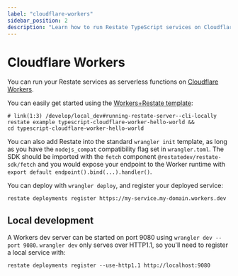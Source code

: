 ```yaml
---
label: "cloudflare-workers"
sidebar_position: 2
description: "Learn how to run Restate TypeScript services on Cloudflare Workers."
---
```


# Cloudflare Workers

You can run your Restate services as serverless functions on [Cloudflare Workers](https://workers.cloudflare.com/).

You can easily get started using the
[Workers+Restate template](https://github.com/restatedev/examples/tree/main/templates/cloudflare-worker):
```shell CLI
# link(1:3) /develop/local_dev#running-restate-server--cli-locally
restate example typescript-cloudflare-worker-hello-world &&
cd typescript-cloudflare-worker-hello-world
```

You can also add Restate into the standard `wrangler init` template, as long
as you have the `nodejs_compat` compatibility flag set in `wrangler.toml`.
The SDK should be imported with the `fetch` component
`@restatedev/restate-sdk/fetch` and you would expose your endpoint to the Worker
runtime with `export default endpoint().bind(...).handler()`.

You can deploy with `wrangler deploy`, and register your deployed
service:
```shell CLI
restate deployments register https://my-service.my-domain.workers.dev
```

## Local development

A Workers dev server can be started on port 9080 using
`wrangler dev --port 9080`. `wrangler dev` only serves over HTTP1.1, so you'll need to register a local service with:
```shell CLI
restate deployments register --use-http1.1 http://localhost:9080
```
